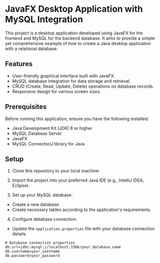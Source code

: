# JavaFX Desktop Application with MySQL Integration

This project is a desktop application developed using JavaFX for the frontend and MySQL for the backend database. It aims to provide a simple yet comprehensive example of how to create a Java desktop application with a relational database.

## Features

- User-friendly graphical interface built with JavaFX.
- MySQL database integration for data storage and retrieval.
- CRUD (Create, Read, Update, Delete) operations on database records.
- Responsive design for various screen sizes.

## Prerequisites

Before running this application, ensure you have the following installed:

- Java Development Kit (JDK) 8 or higher
- MySQL Database Server
- JavaFX
- MySQL Connector/J library for Java

## Setup

1. Clone this repository to your local machine:
2. Import the project into your preferred Java IDE (e.g., IntelliJ IDEA, Eclipse).

3. Set up your MySQL database:
- Create a new database.
- Create necessary tables according to the application's requirements.

4. Configure database connection:
- Update the `application.properties` file with your database connection details.

```properties
# Database connection properties
db.url=jdbc:mysql://localhost:3306/your_database_name
db.username=your_username
db.password=your_password


